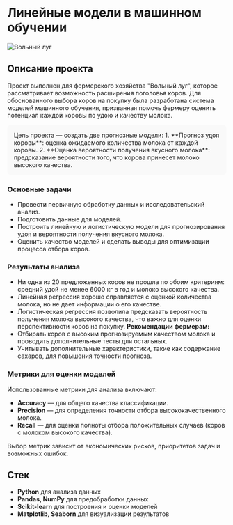 # Линейные модели в машинном обучении

![Вольный луг]()

## Описание проекта

Проект выполнен для фермерского хозяйства "Вольный луг", которое рассматривает возможность расширения поголовья коров. Для обоснованного выбора коров на покупку была разработана система моделей машинного обучения, призванная помочь фермеру оценить потенциал каждой коровы по удою и качеству молока.

<div style="background-color: #f9f9f9; padding: 15px; border-radius: 8px;">
Цель проекта — создать две прогнозные модели:
1. **Прогноз удоя коровы**: оценка ожидаемого количества молока от каждой коровы.
2. **Оценка вероятности получения вкусного молока**: предсказание вероятности того, что корова принесет молоко высокого качества.
</div>

### Основные задачи

- Провести первичную обработку данных и исследовательский анализ.
- Подготовить данные для моделей.
- Построить линейную и логистическую модели для прогнозирования удоя и вероятности получения вкусного молока.
- Оценить качество моделей и сделать выводы для оптимизации процесса отбора коров.

### Результаты анализа

- Ни одна из 20 предложенных коров не прошла по обоим критериям: средний удой не менее 6000 кг в год и молоко высокого качества.
- Линейная регрессия хорошо справляется с оценкой количества молока, но не дает информации о его качестве.
- Логистическая регрессия позволила предсказать вероятность получения молока высокого качества, что важно для оценки перспективности коров на покупку.
**Рекомендации фермерам:**
- Отбирать коров с высоким прогнозируемым качеством молока и проводить дополнительные тесты для остальных.
- Учитывать дополнительные характеристики, такие как содержание сахаров, для повышения точности прогноза.

### Метрики для оценки моделей

Использованные метрики для анализа включают:
- **Accuracy** — для общего качества классификации.
- **Precision** — для определения точности отбора высококачественного молока.
- **Recall** — для оценки полноты отбора положительных случаев (коров с молоком высокого качества).

Выбор метрик зависит от экономических рисков, приоритетов задач и возможных ошибок. 

## Стек
- **Python** для анализа данных
- **Pandas, NumPy** для предобработки данных
- **Scikit-learn** для построения и оценки моделей
- **Matplotlib, Seaborn** для визуализации результатов
